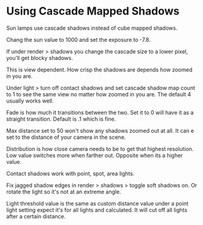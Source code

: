 # Using Cascade Mapped Shadows

Sun lamps use cascade shadows instead of cube mapped shadows.

Chang the sun value to 1000 and set the exposure to -7.8.

If under render > shadows you change the cascade size to a lower pixel, you'll get blocky shadows.

This is view dependent. How crisp the shadows are depends how zoomed in you are.

Under light > turn off contact shadows and set cascade shadow map count to 1 to see the same view no matter how zoomed in you are. The default 4 usually works well.

Fade is how much it transitions between the two. Set it to 0 will have it as a straight transition. Default is .1 which is fine.

Max distance set to 50 won't show any shadows zoomed out at all. It can e set to the distance of your camera in the scene.

Distribution is how close camera needs to be to get that highest resolution. Low value switches more when farther out. Opposite when its a higher value.&#x20;

Contact shadows work with point, spot, area lights.

Fix jagged shadow edges in render > shadows > toggle soft shadows on. Or rotate the light so it's not at an extreme angle.

Light threshold value is the same as custom distance value under a point light setting expect it's for all lights and calculated. It will cut off all lights after a certain distance.

